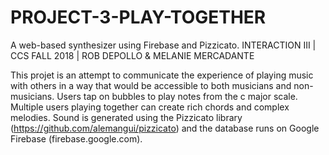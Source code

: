 # PROJECT-3-PLAY-TOGETHER
A web-based synthesizer using Firebase and Pizzicato.
INTERACTION III | CCS FALL 2018 | ROB DEPOLLO & MELANIE MERCADANTE

This projet is an attempt to communicate the experience of playing music with others in a way that would be accessible to both musicians and non-musicians. Users tap on bubbles to play notes from the c major scale. Multiple users playing together can create rich chords and complex melodies. Sound is generated using the Pizzicato library (https://github.com/alemangui/pizzicato) and the database runs on Google Firebase (firebase.google.com).
